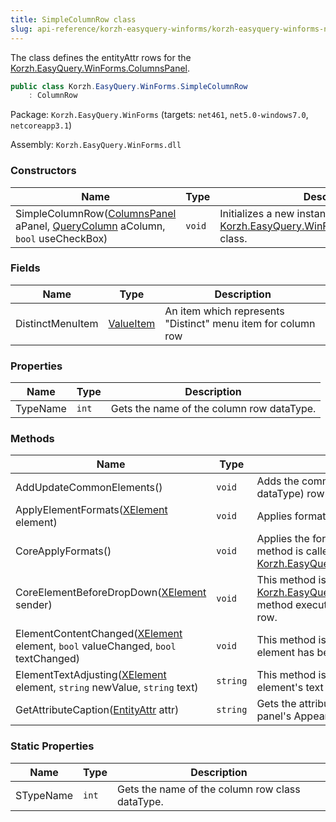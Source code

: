 ```yaml
---
title: SimpleColumnRow class
slug: api-reference/korzh-easyquery-winforms/korzh-easyquery-winforms-namespace/simplecolumnrow-class
---
```

The class defines the entityAttr rows for the [Korzh.EasyQuery.WinForms.ColumnsPanel](api-reference/korzh-easyquery-winforms/korzh-easyquery-winforms-namespace/columnspanel-class).
```csharp
public class Korzh.EasyQuery.WinForms.SimpleColumnRow
    : ColumnRow

```
Package: `Korzh.EasyQuery.WinForms` (targets: `net461`, `net5.0-windows7.0`, `netcoreapp3.1`)

Assembly: `Korzh.EasyQuery.WinForms.dll`

### Constructors

| Name | Type | Description | 
| --- | --- | --- | 
| SimpleColumnRow([ColumnsPanel](api-reference/korzh-easyquery-winforms/korzh-easyquery-winforms-namespace/columnspanel-class) aPanel, [QueryColumn](api-reference/korzh-easyquery/korzh-easyquery-namespace/querycolumn-class) aColumn, `bool` useCheckBox) | `void` | Initializes a new instance of the [Korzh.EasyQuery.WinForms.SimpleColumnRow](api-reference/korzh-easyquery-winforms/korzh-easyquery-winforms-namespace/simplecolumnrow-class) class. | 


### Fields

| Name | Type | Description | 
| --- | --- | --- | 
| DistinctMenuItem | [ValueItem](api-reference/korzh-easyquery-winforms/korzh-easyquery-winforms-namespace/valueitem-class) | An item which represents "Distinct" menu item for column row | 


### Properties

| Name | Type | Description | 
| --- | --- | --- | 
| TypeName | `int` | Gets the name of the column row dataType. | 


### Methods

| Name | Type | Description | 
| --- | --- | --- | 
| AddUpdateCommonElements() | `void` | Adds the common (independent of row dataType) row elements. | 
| ApplyElementFormats([XElement](api-reference/korzh-easyquery-winforms/korzh-easyquery-winforms-namespace/xelement-class) element) | `void` | Applies formats for one element. | 
| CoreApplyFormats() | `void` | Applies the formats used in parent object. This method is called when row is added into [Korzh.EasyQuery.WinForms.XPanel](api-reference/korzh-easyquery-winforms/korzh-easyquery-winforms-namespace/xpanel-class) | 
| CoreElementBeforeDropDown([XElement](api-reference/korzh-easyquery-winforms/korzh-easyquery-winforms-namespace/xelement-class) sender) | `void` | This method is called at the beginning of [Korzh.EasyQuery.WinForms.XElement.DropDown](api-reference/korzh-easyquery-winforms/korzh-easyquery-winforms-namespace/xelement-class) method execution in some element of the current row. | 
| ElementContentChanged([XElement](api-reference/korzh-easyquery-winforms/korzh-easyquery-winforms-namespace/xelement-class) element, `bool` valueChanged, `bool` textChanged) | `void` | This method is called when the content of some element has been changed | 
| ElementTextAdjusting([XElement](api-reference/korzh-easyquery-winforms/korzh-easyquery-winforms-namespace/xelement-class) element, `string` newValue, `string` text) | `string` | This method is called when we need to adjust element's text according to its value | 
| GetAttributeCaption([EntityAttr](api-reference/korzh-easyquery/korzh-easyquery-namespace/entityattr-class) attr) | `string` | Gets the attribute caption formatted according to panel's Appearance.AttrElementFormat. | 


### Static Properties

| Name | Type | Description | 
| --- | --- | --- | 
| STypeName | `int` | Gets the name of the column row class dataType. |